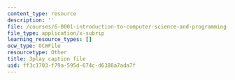 ```yaml
---
content_type: resource
description: ''
file: /courses/6-0001-introduction-to-computer-science-and-programming-in-python-fall-2016/ff3c1703f79a595d674cd6388a7ada7f_jjbWNcIjmzc.srt
file_type: application/x-subrip
learning_resource_types: []
ocw_type: OCWFile
resourcetype: Other
title: 3play caption file
uid: ff3c1703-f79a-595d-674c-d6388a7ada7f
---
```

